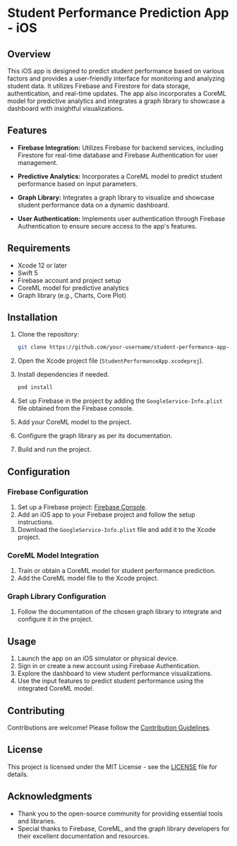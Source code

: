 # Student Performance Prediction App - iOS

## Overview

This iOS app is designed to predict student performance based on various factors and provides a user-friendly interface for monitoring and analyzing student data. It utilizes Firebase and Firestore for data storage, authentication, and real-time updates. The app also incorporates a CoreML model for predictive analytics and integrates a graph library to showcase a dashboard with insightful visualizations.

## Features

- **Firebase Integration:** Utilizes Firebase for backend services, including Firestore for real-time database and Firebase Authentication for user management.

- **Predictive Analytics:** Incorporates a CoreML model to predict student performance based on input parameters.

- **Graph Library:** Integrates a graph library to visualize and showcase student performance data on a dynamic dashboard.

- **User Authentication:** Implements user authentication through Firebase Authentication to ensure secure access to the app's features.

## Requirements

- Xcode 12 or later
- Swift 5
- Firebase account and project setup
- CoreML model for predictive analytics
- Graph library (e.g., Charts, Core Plot)

## Installation

1. Clone the repository:

   ```bash
   git clone https://github.com/your-username/student-performance-app-ios.git
   ```

2. Open the Xcode project file (`StudentPerformanceApp.xcodeproj`).

3. Install dependencies if needed.

   ```bash
   pod install
   ```

4. Set up Firebase in the project by adding the `GoogleService-Info.plist` file obtained from the Firebase console.

5. Add your CoreML model to the project.

6. Configure the graph library as per its documentation.

7. Build and run the project.

## Configuration

### Firebase Configuration

1. Set up a Firebase project: [Firebase Console](https://console.firebase.google.com/).
2. Add an iOS app to your Firebase project and follow the setup instructions.
3. Download the `GoogleService-Info.plist` file and add it to the Xcode project.

### CoreML Model Integration

1. Train or obtain a CoreML model for student performance prediction.
2. Add the CoreML model file to the Xcode project.

### Graph Library Configuration

1. Follow the documentation of the chosen graph library to integrate and configure it in the project.

## Usage

1. Launch the app on an iOS simulator or physical device.
2. Sign in or create a new account using Firebase Authentication.
3. Explore the dashboard to view student performance visualizations.
4. Use the input features to predict student performance using the integrated CoreML model.

## Contributing

Contributions are welcome! Please follow the [Contribution Guidelines](CONTRIBUTING.md).

## License

This project is licensed under the MIT License - see the [LICENSE](LICENSE) file for details.

## Acknowledgments

- Thank you to the open-source community for providing essential tools and libraries.
- Special thanks to Firebase, CoreML, and the graph library developers for their excellent documentation and resources.
